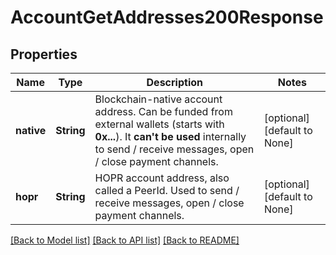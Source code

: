 # AccountGetAddresses200Response

## Properties
Name | Type | Description | Notes
------------ | ------------- | ------------- | -------------
**native** | **String** | Blockchain-native account address. Can be funded from external wallets (starts with **0x...**). It **can't be used** internally to send / receive messages, open / close payment channels. | [optional] [default to None]
**hopr** | **String** | HOPR account address, also called a PeerId. Used to send / receive messages, open / close payment channels. | [optional] [default to None]

[[Back to Model list]](../README.md#documentation-for-models) [[Back to API list]](../README.md#documentation-for-api-endpoints) [[Back to README]](../README.md)


